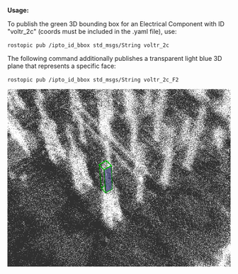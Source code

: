 **Usage:**

To publish the green 3D bounding box for an Electrical Component with ID "voltr_2c" (coords must be included in the .yaml file), use:

```
rostopic pub /ipto_id_bbox std_msgs/String voltr_2c
```

The following command additionally publishes a transparent light blue 3D plane that represents a specific face:
```
rostopic pub /ipto_id_bbox std_msgs/String voltr_2c_F2
```

![Demo Output](./bbox_publisher.png)